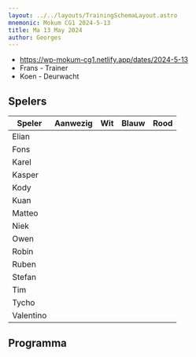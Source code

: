 ```yaml
---
layout: ../../layouts/TrainingSchemaLayout.astro
mnemonic: Mokum CG1 2024-5-13
title: Ma 13 May 2024
author: Georges
---
```


- https://wp-mokum-cg1.netlify.app/dates/2024-5-13
- Frans - Trainer
- Koen - Deurwacht
## Spelers
| Speler | Aanwezig | Wit | Blauw | Rood |
|--------|----------|-----|-------|------|
| Elian | | | | | |
| Fons | | | | | |
| Karel | | | | | |
| Kasper | | | | | |
| Kody | | | | | |
| Kuan | | | | | |
| Matteo | | | | | |
| Niek | | | | | |
| Owen | | | | | |
| Robin | | | | | |
| Ruben | | | | | |
| Stefan | | | | | |
| Tim | | | | | |
| Tycho | | | | | |
| Valentino | | | | | |
## Programma




